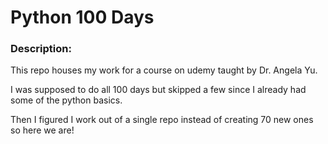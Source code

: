 # Python 100 Days

### Description:

This repo houses my work for a course on udemy taught by Dr. Angela Yu.

I was supposed to do all 100 days but skipped a few since I already had some of the python basics.

Then I figured I work out of a single repo instead of creating 70 new ones so here we are!
